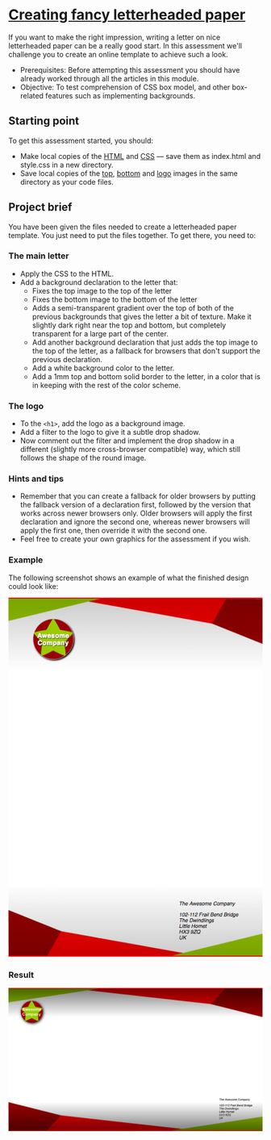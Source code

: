 # [Creating fancy letterheaded paper](https://developer.mozilla.org/en-US/docs/Learn/CSS/Building_blocks/Creating_fancy_letterheaded_paper)

If you want to make the right impression, writing a letter on nice letterheaded paper can be a really good start. In this assessment we'll challenge you to create an online template to achieve such a look.

- Prerequisites:  Before attempting this assessment you should have already worked through all the articles in this module.
- Objective:  To test comprehension of CSS box model, and other box-related features such as implementing backgrounds.

## Starting point

To get this assessment started, you should:

- Make local copies of the [HTML](https://github.com/mdn/learning-area/blob/main/css/styling-boxes/letterheaded-paper-start/index.html) and [CSS](https://github.com/mdn/learning-area/blob/main/css/styling-boxes/letterheaded-paper-start/style.css) — save them as index.html and style.css in a new directory.
- Save local copies of the [top](https://raw.githubusercontent.com/mdn/learning-area/master/css/styling-boxes/letterheaded-paper-start/top-image.png), [bottom](https://raw.githubusercontent.com/mdn/learning-area/master/css/styling-boxes/letterheaded-paper-start/bottom-image.png) and [logo](https://raw.githubusercontent.com/mdn/learning-area/master/css/styling-boxes/letterheaded-paper-start/logo.png) images in the same directory as your code files.

## Project brief

You have been given the files needed to create a letterheaded paper template. You just need to put the files together. To get there, you need to:

### The main letter

- Apply the CSS to the HTML.
- Add a background declaration to the letter that:
  - Fixes the top image to the top of the letter
  - Fixes the bottom image to the bottom of the letter
  - Adds a semi-transparent gradient over the top of both of the previous backgrounds that gives the letter a bit of texture. Make it slightly dark right near the top and bottom, but completely transparent for a large part of the center.
  - Add another background declaration that just adds the top image to the top of the letter, as a fallback for browsers that don't support the previous declaration.
  - Add a white background color to the letter.
  - Add a 1mm top and bottom solid border to the letter, in a color that is in keeping with the rest of the color scheme.

### The logo

- To the `<h1>`, add the logo as a background image.
- Add a filter to the logo to give it a subtle drop shadow.
- Now comment out the filter and implement the drop shadow in a different (slightly more cross-browser compatible) way, which still follows the shape of the round image.

### Hints and tips

- Remember that you can create a fallback for older browsers by putting the fallback version of a declaration first, followed by the version that works across newer browsers only. Older browsers will apply the first declaration and ignore the second one, whereas newer browsers will apply the first one, then override it with the second one.
- Feel free to create your own graphics for the assessment if you wish.

### Example

The following screenshot shows an example of what the finished design could look like:

![Full A4 page composed of at the top left two triangular shapes, first one is green, second one is red, at the top right darker red trapezoid shape. Below the green triangular, a red circle filled with a green star with white text on it: Awesome company. At the bottom left of the page, darker red trapezoid shape, follow by the two triangular shapes: the red one, then the green one. Above the green triangular shape, black text displaying a postal address.](imgs/letterhead_expected.png)

### Result
![Result](imgs/letterhead_result.png)
